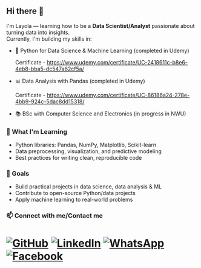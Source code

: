 ## Hi there 👋

I'm Layola — learning how to be a **Data Scientist/Analyst** passionate about turning data into insights.  
Currently, I'm building my skills in:

- 🐍 Python for Data Science & Machine Learning (completed in Udemy)

  Certificate - https://www.udemy.com/certificate/UC-2418611c-b8e6-4eb8-bba5-dc547a62cf5a/
- 📊 Data Analysis with Pandas (completed in Udemy)
  
  Certificate - https://www.udemy.com/certificate/UC-86186a24-278e-4bb9-924c-5dac8dd15318/
- 📚 BSc with Computer Science and Electronics (in progress in NWU)  

### 🌱 What I'm Learning
- Python libraries: Pandas, NumPy, Matplotlib, Scikit-learn  
- Data preprocessing, visualization, and predictive modeling  
- Best practices for writing clean, reproducible code  

### 🚀 Goals
- Build practical projects in data science, data analysis & ML  
- Contribute to open-source Python/data projects  
- Apply machine learning to real-world problems  

### 📫 Connect with me/Contact me
 
# [![GitHub](https://img.shields.io/badge/GitHub-100000?style=for-the-badge&logo=github&logoColor=white)](https://github.com/2000bera) [![LinkedIn](https://img.shields.io/badge/LinkedIn-0077B5?style=for-the-badge&logo=linkedin&logoColor=white)](https://www.linkedin.com/in/layola-bera-171438213/) [![WhatsApp](https://img.shields.io/badge/WhatsApp-25D366?style=for-the-badge&logo=whatsapp&logoColor=white)](https://wa.me/qr/G464TF7QNBH5E1) [![Facebook](https://img.shields.io/badge/Facebook-1877F2?style=for-the-badge&logo=facebook&logoColor=white)](https://www.facebook.com/layola.bera)
